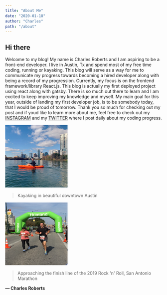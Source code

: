 ```yaml
---
title: "About Me"
date: "2020-01-18"
author: "Charles"
path: "/about"
---
```


## Hi there

Welcome to my blog! My name is Charles Roberts and I am aspiring to be a front-end developer. I live in Austin, Tx and spend most of my free time coding, running or kayaking. This blog will serve as a way for me to communicate my progress towards becoming a hired developer along with being a record of my progression. Currently, my focus is on the frontend framework/library React.js. This blog is actually my first deployed project using react along with gatsby. There is so much out there to learn and I am excited to keep improving my knowledge and myself. My main goal for this year, outside of landing my first developer job, is to be somebody today, that I would be proud of tomorrow. Thank you so much for checking out my post and if youd like to learn more about me, feel free to check out my [INSTAGRAM](https://instagram.com/cj_roberts) and my [TWITTER](https://twitter.com/cjrobertstech) where I post daily about my coding progress.

<img src="../images/kayak.jpg"
     alt="kayaking"
     style="width: 200px; height: 200px;" />

> Kayaking in beautiful downtown Austin

<img src="../images/running.jpg"
     alt="running"
     style="width: 200px; height: 200px;" />

> Approaching the finish line of the 2019 Rock 'n' Roll, San Antonio Marathon

**— Charles Roberts**
